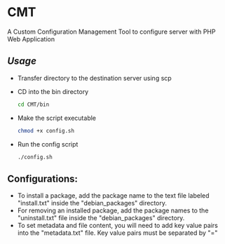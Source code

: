 # CMT
A Custom Configuration Management Tool to configure server with PHP Web Application


## **_Usage_**

* Transfer directory to the destination server using scp 


* CD into the bin directory

  ```bash
  cd CMT/bin
  ```

* Make the script executable

  ```bash
  chmod +x config.sh 
  ```

* Run the config script

  ```bash
  ./config.sh
  ```

## Configurations:

* To install a package, add the package name to the text file labeled "install.txt" inside the "debian_packages" directory. 
* For removing an installed package, add the package names to the "uninstall.txt" file inside the "debian_packages" directory.
* To set metadata and file content, you will need to add key value pairs into the "metadata.txt" file. Key value pairs must be separated by "=" 
